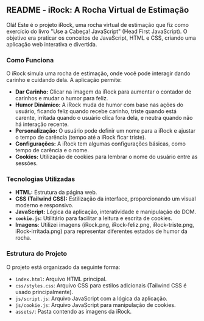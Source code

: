 ## README - iRock: A Rocha Virtual de Estimação

Olá! Este é o projeto iRock, uma rocha virtual de estimação que fiz como exercício do livro "Use a Cabeça! JavaScript" (Head First JavaScript). O objetivo era praticar os conceitos de JavaScript, HTML e CSS, criando uma aplicação web interativa e divertida.

### Como Funciona

O iRock simula uma rocha de estimação, onde você pode interagir dando carinho e cuidando dela. A aplicação permite:

*   **Dar Carinho:** Clicar na imagem da iRock para aumentar o contador de carinhos e mudar o humor para feliz.
*   **Humor Dinâmico:** A iRock muda de humor com base nas ações do usuário, ficando feliz quando recebe carinho, triste quando está carente, irritada quando o usuário clica fora dela, e neutra quando não há interação recente.
*   **Personalização:** O usuário pode definir um nome para a iRock e ajustar o tempo de carência (tempo até a iRock ficar triste).
*   **Configurações:** A iRock tem algumas configurações básicas, como tempo de carência e o nome.
*   **Cookies:** Utilização de cookies para lembrar o nome do usuário entre as sessões.

### Tecnologias Utilizadas

*   **HTML:** Estrutura da página web.
*   **CSS (Tailwind CSS):** Estilização da interface, proporcionando um visual moderno e responsivo.
*   **JavaScript:** Lógica da aplicação, interatividade e manipulação do DOM.
*   **`cookie.js`:** Utilitário para facilitar a leitura e escrita de cookies.
*    **Imagens**: Utilizei imagens (iRock.png, iRock-feliz.png, iRock-triste.png, iRock-irritada.png) para representar diferentes estados de humor da rocha.

### Estrutura do Projeto

O projeto está organizado da seguinte forma:

*   `index.html`: Arquivo HTML principal.
*   `css/styles.css`: Arquivo CSS para estilos adicionais (Tailwind CSS é usado principalmente).
*   `js/script.js`: Arquivo JavaScript com a lógica da aplicação.
*   `js/cookie.js`: Arquivo JavaScript para manipulação de cookies.
*   `assets/`: Pasta contendo as imagens da iRock.
